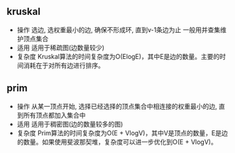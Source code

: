 ## kruskal
- 操作
选边, 选权重最小的边, 确保不形成环, 直到v-1条边为止
一般用并查集维护顶点集合
- 适用
适用于稀疏图(边数量较少)
- 复杂度
Kruskal算法的时间复杂度为O(ElogE)，其中E是边的数量。主要的时间消耗在于对所有边进行排序。

## prim
- 操作
从某一顶点开始, 选择已经选择的顶点集合中相连接的权重最小的边, 直到所有顶点都加入集合中
- 适用
适用于稠密图(边的数量较多的图)
- 复杂度
Prim算法的时间复杂度为O(E + VlogV)，其中V是顶点的数量，E是边的数量。如果使用斐波那契堆，复杂度可以进一步优化到O(E + VlogV)。